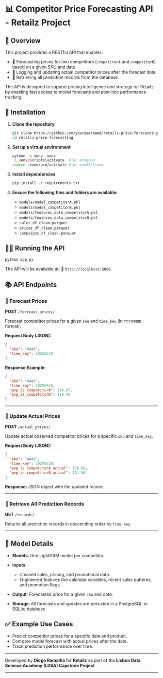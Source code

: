 # 📊 Competitor Price Forecasting API - Retailz Project

## 🚀 Overview

This project provides a RESTful API that enables:

* 🔮 Forecasting prices for two competitors (`competitorA` and `competitorB`) based on a given SKU and date.
* 📝 Logging and updating actual competitor prices after the forecast date.
* 📂 Retrieving all prediction records from the database.

The API is designed to support pricing intelligence and strategy for Retailz by enabling fast access to model forecasts and post-hoc performance tracking.

## 🔧 Installation

1. **Clone the repository**

   ```bash
   git clone https://github.com/yourusername/retailz-price-forecasting.git
   cd retailz-price-forecasting
   ```

2. **Set up a virtual environment**

   ```bash
   python -m venv .venv
   .\.venv\Scripts\activate  # On Windows
   source .venv/bin/activate # On macOS/Linux
   ```

3. **Install dependencies**

   ```bash
   pip install -r requirements.txt
   ```

4. **Ensure the following files and folders are available:**

   * `models/model_competitorA.pkl`
   * `models/model_competitorB.pkl`
   * `models/features_data_competitorA.pkl`
   * `models/features_data_competitorB.pkl`
   * `sales_df_clean.parquet`
   * `prices_df_clean.parquet`
   * `campaigns_df_clean.parquet`

## 🏃‍♂️ Running the API

```bash
python app.py
```

The API will be available at:
📍 `http://localhost:5000`

## 📚 API Endpoints

### 🔮 Forecast Prices

**POST** `/forecast_prices/`

Forecast competitor prices for a given `sku` and `time_key` (in `YYYYMMDD` format).

**Request Body (JSON):**

```json
{
  "sku": "4443",
  "time_key": 20250520
}
```

**Response Example:**

```json
{
  "sku": "4443",
  "time_key": 20250520,
  "pvp_is_competitorA": 124.87,
  "pvp_is_competitorB": 129.45
}
```

---

### 📝 Update Actual Prices

**POST** `/actual_prices/`

Update actual observed competitor prices for a specific `sku` and `time_key`.

**Request Body (JSON):**

```json
{
  "sku": "4443",
  "time_key": 20250520,
  "pvp_is_competitorA_actual": 126.00,
  "pvp_is_competitorB_actual": 131.50
}
```

**Response:** JSON object with the updated record.

---

### 📂 Retrieve All Prediction Records

**GET** `/records/`

Returns all prediction records in descending order by `time_key`.

---

## 🧠 Model Details

* **Models**: One LightGBM model per competitor.
* **Inputs**:

  * Cleaned sales, pricing, and promotional data.
  * Engineered features like calendar variables, recent sales patterns, and promotion flags.
* **Output**: Forecasted price for a given `sku` and date.
* **Storage**: All forecasts and updates are persisted in a PostgreSQL or SQLite database.

## ✅ Example Use Cases

* Predict competitor prices for a specific date and product.
* Compare model forecast with actual prices after the date.
* Track prediction performance over time.

---

Developed by **Diogo Ramalho** for **Retailz**
as part of the **Lisbon Data Science Academy (LDSA) Capstone Project**

---

